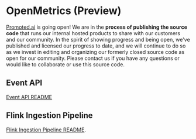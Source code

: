 # OpenMetrics (Preview)

[Promoted.ai](http://promoted.ai) is going open! We are in the **process of publishing the source code** that runs our internal hosted products to share with our customers and our community. In the spirit of showing progress and being open, we've published and licensed our progress to date, and we will continue to do so as we invest in editing and organizing our formerly closed source code as open for our community. Please contact us if you have any questions or would like to collaborate or use this source code.

## Event API

[Event API README](api/README.md) 

## Flink Ingestion Pipeline

[Flink Ingestion Pipeline README](pipeline/README.md).
